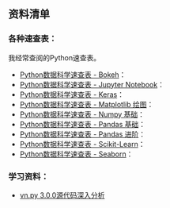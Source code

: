 ## 资料清单
### 各种速查表：

我经常查阅的Python速查表。

- [Python数据科学速查表 - Bokeh](https://github.com/zlphacharlie/Learn_Python3/blob/main/information/cheatsheet/Python%E6%95%B0%E6%8D%AE%E7%A7%91%E5%AD%A6%E9%80%9F%E6%9F%A5%E8%A1%A8%20-%20Bokeh.pdf)：
- [Python数据科学速查表 - Jupyter Notebook](https://github.com/zlphacharlie/Learn_Python3/blob/main/information/cheatsheet/Python%E6%95%B0%E6%8D%AE%E7%A7%91%E5%AD%A6%E9%80%9F%E6%9F%A5%E8%A1%A8%20-%20Jupyter%20Notebook.pdf)：
- [Python数据科学速查表 - Keras](https://github.com/zlphacharlie/Learn_Python3/blob/main/information/cheatsheet/Python%E6%95%B0%E6%8D%AE%E7%A7%91%E5%AD%A6%E9%80%9F%E6%9F%A5%E8%A1%A8%20-%20Keras.pdf)：
- [Python数据科学速查表 - Matplotlib 绘图](https://github.com/zlphacharlie/Learn_Python3/blob/main/information/cheatsheet/Python%E6%95%B0%E6%8D%AE%E7%A7%91%E5%AD%A6%E9%80%9F%E6%9F%A5%E8%A1%A8%20-%20Matplotlib%20%E7%BB%98%E5%9B%BE.pdf)：
- [Python数据科学速查表 - Numpy 基础](https://github.com/zlphacharlie/Learn_Python3/blob/main/information/cheatsheet/Python%E6%95%B0%E6%8D%AE%E7%A7%91%E5%AD%A6%E9%80%9F%E6%9F%A5%E8%A1%A8%20-%20Numpy%20%E5%9F%BA%E7%A1%80.pdf)：
- [Python数据科学速查表 - Pandas 基础](https://github.com/zlphacharlie/Learn_Python3/blob/main/information/cheatsheet/Python%E6%95%B0%E6%8D%AE%E7%A7%91%E5%AD%A6%E9%80%9F%E6%9F%A5%E8%A1%A8%20-%20Pandas%20%E5%9F%BA%E7%A1%80.pdf)：
- [Python数据科学速查表 - Pandas 进阶](https://github.com/zlphacharlie/Learn_Python3/blob/main/information/cheatsheet/Python%E6%95%B0%E6%8D%AE%E7%A7%91%E5%AD%A6%E9%80%9F%E6%9F%A5%E8%A1%A8%20-%20Pandas%20%E8%BF%9B%E9%98%B6.pdf)：
- [Python数据科学速查表 - Scikit-Learn](https://github.com/zlphacharlie/Learn_Python3/blob/main/information/cheatsheet/Python%E6%95%B0%E6%8D%AE%E7%A7%91%E5%AD%A6%E9%80%9F%E6%9F%A5%E8%A1%A8%20-%20Scikit-Learn.pdf)：
- [Python数据科学速查表 - Seaborn](https://github.com/zlphacharlie/Learn_Python3/blob/main/information/cheatsheet/Python%E6%95%B0%E6%8D%AE%E7%A7%91%E5%AD%A6%E9%80%9F%E6%9F%A5%E8%A1%A8%20-%20Seaborn.pdf)：

### 学习资料：
- [vn.py 3.0.0源代码深入分析](https://github.com/zlphacharlie/Learn_Python3/blob/main/information/vn.py%203.0.0%E6%BA%90%E4%BB%A3%E7%A0%81%E6%B7%B1%E5%85%A5%E5%88%86%E6%9E%90.pdf)
